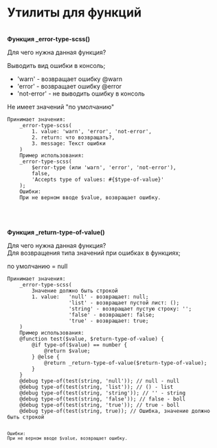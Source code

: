 # Утилиты для функций
<br>
<strong>Функция _error-type-scss()</strong>
<p>Для чего нужна данная функция?</p>
<p>Выводить вид ошибки в консоль;</p>
<ul>
    <li>'warn' - возвращает ошибку @warn</li>
    <li>'error' -  возвращает ошибку @error</li>
    <li>'not-error' - не выводить ошибку в консоль</li>
</ul>
<p>Не имеет значений "по умолчанию"</p>
<pre><code>Принимает значения:
    _error-type-scss(
        1. value: 'warn', 'error', 'not-error',
        2. return: что возвращать?,
        3. message: Текст ошибки
    )
    Пример использования:
    _error-type-scss(
        $error-type (или 'warn', 'error', 'not-error'),
        false,
        'Accepts type of values: #{$type-of-value}'
    ); 
    Ошибки:
    При не верном вводе $value, возвращает ошибку.
</code></pre>
<br>
<br>
<br>
<strong>Функция _return-type-of-value()</strong>
<p>Для чего нужна данная функция? <br>
Для возвращения типа значений при ошибках в функциях;</p>
<p>по умолчанию = null</p>
<pre><code>Принимает значения:
    _error-type-scss(
        Значение должно быть строкой
        1. value:   'null' - возвращает: null;
                    'list' - возвращает пустой лист: ();
                    'string' - возвращает пустую строку: '';
                    'false' - возвращает: false;
                    'true' - возвращает: true;
    )
    Пример использования:
    @function test($value, $return-type-of-value) {
        @if type-of($value) == number {
            @return $value;
        } @else {
            @return _return-type-of-value($return-type-of-value);
        }
    }
    @debug type-of(test(string, 'null')); // null - null
    @debug type-of(test(string, 'list')); // () - list
    @debug type-of(test(string, 'string')); // '' - string
    @debug type-of(test(string, 'false')); // false - boll
    @debug type-of(test(string, 'true')); // true - boll
    @debug type-of(test(string, true)); // Ошибка, значение должно быть строкой

    Ошибки:
    При не верном вводе $value, возвращает ошибку.
</code></pre>